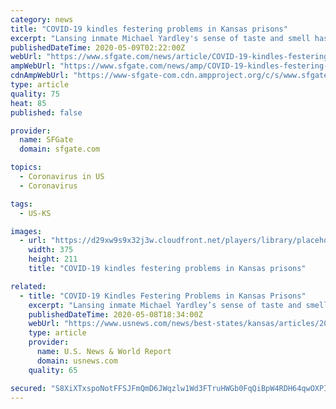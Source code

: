```yaml
---
category: news
title: "COVID-19 kindles festering problems in Kansas prisons"
excerpt: "Lansing inmate Michael Yardley's sense of taste and smell has faded, a tell-tale sign of the coronavirus that's infected 551 of his fellow prisoners and killed three. \"I feel like I'm in a tomb,\" the 42-year-old said during a phone call Tuesday."
publishedDateTime: 2020-05-09T02:22:00Z
webUrl: "https://www.sfgate.com/news/article/COVID-19-kindles-festering-problems-in-Kansas-15257288.php"
ampWebUrl: "https://www.sfgate.com/news/amp/COVID-19-kindles-festering-problems-in-Kansas-15257288.php"
cdnAmpWebUrl: "https://www-sfgate-com.cdn.ampproject.org/c/s/www.sfgate.com/news/amp/COVID-19-kindles-festering-problems-in-Kansas-15257288.php"
type: article
quality: 75
heat: 85
published: false

provider:
  name: SFGate
  domain: sfgate.com

topics:
  - Coronavirus in US
  - Coronavirus

tags:
  - US-KS

images:
  - url: "https://d29xw9s9x32j3w.cloudfront.net/players/library/placeholder.png"
    width: 375
    height: 211
    title: "COVID-19 kindles festering problems in Kansas prisons"

related:
  - title: "COVID-19 Kindles Festering Problems in Kansas Prisons"
    excerpt: "Lansing inmate Michael Yardley’s sense of taste and smell has faded, a tell-tale sign of the coronavirus that’s infected 551 of his fellow prisoners and killed three."
    publishedDateTime: 2020-05-08T18:34:00Z
    webUrl: "https://www.usnews.com/news/best-states/kansas/articles/2020-05-08/covid-19-kindles-festering-problems-in-kansas-prisons"
    type: article
    provider:
      name: U.S. News & World Report
      domain: usnews.com
    quality: 65

secured: "S8XiXTxspoNotFFSJFmQmD6JWqzlw1Wd3FTruHWGb0FqQiBpW4RDH64qwOXPICUVmZp+qgZbY6725aUH8oH7XsBNaZLRUiJG9ZkzRfqVQ9IZnsaMa9+erIXHP8jrQPQfCm/0S8hjZx1MsMmLnrD944wkLG454+UaC93OxRqkEyzezyxi3x75C0B9zqhEGY/VgAr6q3FSEMwvgSHC+Lyu3nvzNjom6p1U4Vc3B0VJrCjvnjSvhbpzMOcaQuZNzWSE0GdeyayCKU+f+P+xBbsilzovggLinB+hPW9V2AJ9mlboP9ReYza7B5TOrAijZX4G;nM4mQBICwg8i0hCX+g5Irw=="
---
```


